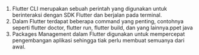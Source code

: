 1. Flutter CLI merupakan sebuah perintah yang digunakan untuk berinteraksi dengan SDK Flutter dan berjalan pada terminal.
2. Dalam Flutter terdapat beberapa command yang penting, contohnya seperti flutter doctor, flutter run, flutter build, dan yang lainnya.ppet java
3. Packages Management dalam Flutter digunakan untuk mempercepat pengembangan aplikasi sehingga tiak perlu membuat semuanya dari awal.

